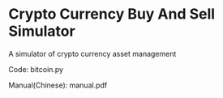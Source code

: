 # Crypto Currency Buy And Sell Simulator
A simulator of crypto currency asset management

Code: bitcoin.py

Manual(Chinese): manual.pdf

